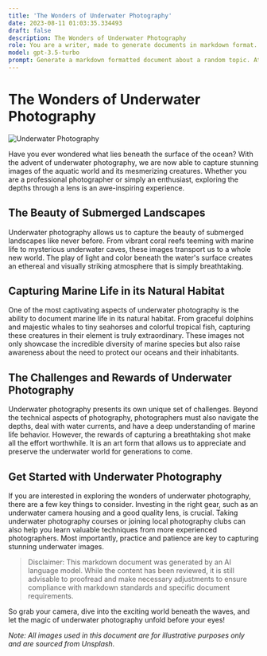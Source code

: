 ```yaml
---
title: 'The Wonders of Underwater Photography'
date: 2023-08-11 01:03:35.334493
draft: false
description: The Wonders of Underwater Photography
role: You are a writer, made to generate documents in markdown format. It is very important that all of the documents you generate are in valid markdown format.
model: gpt-3.5-turbo
prompt: Generate a markdown formatted document about a random topic. At the bottom, include a disclaimer explaining that the document was generated by you. The first line of the document should be the title. Make sure that the entire document is in proper markdown format, using a mix of various tags to make the document visually appealing.
---
```


# The Wonders of Underwater Photography

![Underwater Photography](https://images.unsplash.com/photo-1572424155487-d3a0caf0816e)

Have you ever wondered what lies beneath the surface of the ocean? With the advent of underwater photography, we are now able to capture stunning images of the aquatic world and its mesmerizing creatures. Whether you are a professional photographer or simply an enthusiast, exploring the depths through a lens is an awe-inspiring experience.

## The Beauty of Submerged Landscapes

Underwater photography allows us to capture the beauty of submerged landscapes like never before. From vibrant coral reefs teeming with marine life to mysterious underwater caves, these images transport us to a whole new world. The play of light and color beneath the water's surface creates an ethereal and visually striking atmosphere that is simply breathtaking.

## Capturing Marine Life in its Natural Habitat

One of the most captivating aspects of underwater photography is the ability to document marine life in its natural habitat. From graceful dolphins and majestic whales to tiny seahorses and colorful tropical fish, capturing these creatures in their element is truly extraordinary. These images not only showcase the incredible diversity of marine species but also raise awareness about the need to protect our oceans and their inhabitants.

## The Challenges and Rewards of Underwater Photography

Underwater photography presents its own unique set of challenges. Beyond the technical aspects of photography, photographers must also navigate the depths, deal with water currents, and have a deep understanding of marine life behavior. However, the rewards of capturing a breathtaking shot make all the effort worthwhile. It is an art form that allows us to appreciate and preserve the underwater world for generations to come.

## Get Started with Underwater Photography

If you are interested in exploring the wonders of underwater photography, there are a few key things to consider. Investing in the right gear, such as an underwater camera housing and a good quality lens, is crucial. Taking underwater photography courses or joining local photography clubs can also help you learn valuable techniques from more experienced photographers. Most importantly, practice and patience are key to capturing stunning underwater images.

> Disclaimer: This markdown document was generated by an AI language model. While the content has been reviewed, it is still advisable to proofread and make necessary adjustments to ensure compliance with markdown standards and specific document requirements.

So grab your camera, dive into the exciting world beneath the waves, and let the magic of underwater photography unfold before your eyes!

*Note: All images used in this document are for illustrative purposes only and are sourced from Unsplash.*

